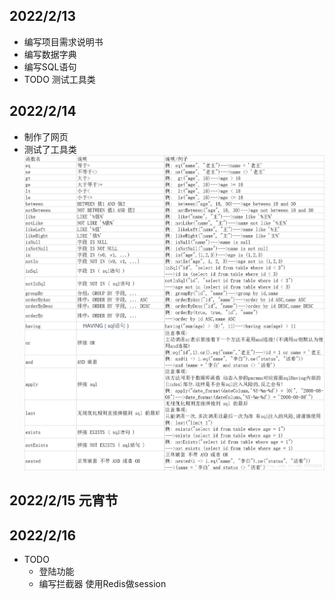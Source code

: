 ## 2022/2/13
- 编写项目需求说明书
- 编写数据字典
- 编写SQL语句
- TODO 测试工具类

## 2022/2/14
- 制作了网页
- 测试了工具类
![img.png](img.png)


## 2022/2/15 元宵节

## 2022/2/16
- TODO 
  - 登陆功能
  - 编写拦截器
    使用Redis做session
    